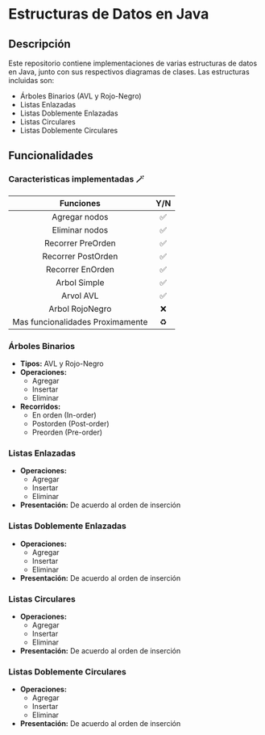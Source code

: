 # Estructuras de Datos en Java

## Descripción

Este repositorio contiene implementaciones de varias estructuras de datos en Java, junto con sus respectivos diagramas de clases. Las estructuras incluidas son:

- Árboles Binarios (AVL y Rojo-Negro)
- Listas Enlazadas
- Listas Doblemente Enlazadas
- Listas Circulares
- Listas Doblemente Circulares

## Funcionalidades
### Caracteristicas implementadas 🪄

| Funciones | Y/N |
| :--------------------: | :---: |
| Agregar nodos | ✅ |
| Eliminar nodos | ✅ |
| Recorrer PreOrden | ✅ |
| Recorrer PostOrden |  ✅ |
| Recorrer EnOrden|  ✅ |
| Arbol Simple | ✅ |
| Arvol AVL | ✅|
| Arbol RojoNegro |  ❌|
| Mas funcionalidades Proximamente | ♻️ |

### Árboles Binarios

- **Tipos:** AVL y Rojo-Negro
- **Operaciones:** 
  - Agregar
  - Insertar
  - Eliminar
- **Recorridos:**
  - En orden (In-order)
  - Postorden (Post-order)
  - Preorden (Pre-order)

### Listas Enlazadas

- **Operaciones:** 
  - Agregar
  - Insertar
  - Eliminar
- **Presentación:** De acuerdo al orden de inserción

### Listas Doblemente Enlazadas

- **Operaciones:** 
  - Agregar
  - Insertar
  - Eliminar
- **Presentación:** De acuerdo al orden de inserción

### Listas Circulares

- **Operaciones:** 
  - Agregar
  - Insertar
  - Eliminar
- **Presentación:** De acuerdo al orden de inserción

### Listas Doblemente Circulares

- **Operaciones:** 
  - Agregar
  - Insertar
  - Eliminar
- **Presentación:** De acuerdo al orden de inserción
